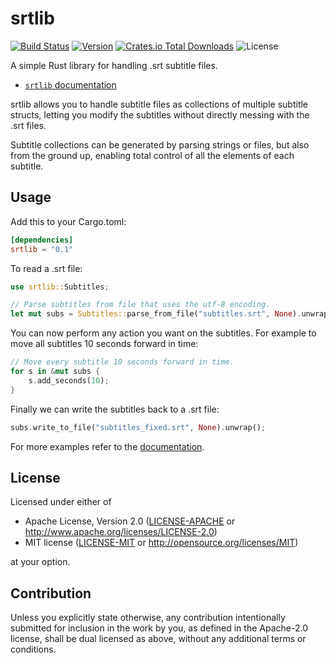 # srtlib

[![Build Status](https://img.shields.io/github/actions/workflow/status/gavalasdev/srtlib/rust.yml?branch=master)](https://github.com/galenkod/srtlib/actions?query=workflow%3ARust)
[![Version](https://img.shields.io/crates/v/srtlib)](https://crates.io/crates/srtlib)
[![Crates.io Total Downloads](https://img.shields.io/crates/d/srtlib)](https://crates.io/crates/srtlib)
![License](https://img.shields.io/crates/l/srtlib)

A simple Rust library for handling .srt subtitle files.

* [`srtlib` documentation](https://docs.rs/srtlib)

srtlib allows you to handle subtitle files as collections of multiple subtitle structs, letting you modify the subtitles without directly messing with the .srt files.

Subtitle collections can be generated by parsing strings or files, but also from the ground up, enabling total control of all the elements of each subtitle.  

## Usage

Add this to your Cargo.toml:
```toml
[dependencies]
srtlib = "0.1"
```
To read a .srt file:
```rust
use srtlib::Subtitles;

// Parse subtitles from file that uses the utf-8 encoding.
let mut subs = Subtitles::parse_from_file("subtitles.srt", None).unwrap();
```

You can now perform any action you want on the subtitles.
For example to move all subtitles 10 seconds forward in time:

```rust
// Move every subtitle 10 seconds forward in time.
for s in &mut subs {
    s.add_seconds(10);
}
```

Finally we can write the subtitles back to a .srt file:

```rust
subs.write_to_file("subtitles_fixed.srt", None).unwrap();
```
For more examples refer to the [documentation](https://docs.rs/srtlib).

## License

Licensed under either of

 * Apache License, Version 2.0
   ([LICENSE-APACHE](LICENSE-APACHE) or http://www.apache.org/licenses/LICENSE-2.0)
 * MIT license
   ([LICENSE-MIT](LICENSE-MIT) or http://opensource.org/licenses/MIT)

at your option.

## Contribution

Unless you explicitly state otherwise, any contribution intentionally submitted
for inclusion in the work by you, as defined in the Apache-2.0 license, shall be
dual licensed as above, without any additional terms or conditions.
